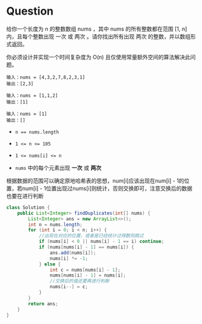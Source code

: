 # Question

给你一个长度为 n 的整数数组 nums ，其中 nums 的所有整数都在范围 [1, n] 内，且每个整数出现 一次 或 两次 。请你找出所有出现 两次 的整数，并以数组形式返回。

你必须设计并实现一个时间复杂度为 O(n) 且仅使用常量额外空间的算法解决此问题。

```
输入：nums = [4,3,2,7,8,2,3,1]
输出：[2,3]

输入：nums = [1,1,2]
输出：[1]

输入：nums = [1]
输出：[]
```

- `n == nums.length`

- `1 <= n <= 105`

- `1 <= nums[i] <= n`

- `nums` 中的每个元素出现 **一次** 或 **两次**

  

根据数据的范围可以确定原地哈希表的思想，num[i]应该出现在num[i] - 1的位置，若num[i] - 1位置出现过nums[i]则统计，否则交换即可，注意交换后的数据也要在进行判断

```java
class Solution {
    public List<Integer> findDuplicates(int[] nums) {
        List<Integer> ans = new ArrayList<>();
        int n = nums.length;
        for (int i = 0; i < n; i++) {
            //出现在对应的位置，或者是已经统计过得数则跳过
            if (nums[i] < 0 || nums[i] - 1 == i) continue;
            if (nums[nums[i] - 1] == nums[i]) {
                ans.add(nums[i]);
                nums[i] *= -1;
            } else {
                int c = nums[nums[i] - 1];
                nums[nums[i] - 1] = nums[i];
                //交换后的值还要再进行判断
                nums[i--] = c;
            }
        }
        return ans;
    }
}
```

